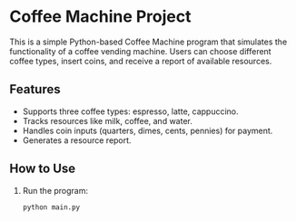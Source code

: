 # Coffee Machine Project

This is a simple Python-based Coffee Machine program that simulates the functionality of a coffee vending machine. Users can choose different coffee types, insert coins, and receive a report of available resources.

## Features
- Supports three coffee types: espresso, latte, cappuccino.
- Tracks resources like milk, coffee, and water.
- Handles coin inputs (quarters, dimes, cents, pennies) for payment.
- Generates a resource report.

## How to Use
1. Run the program:
   ```bash
   python main.py
